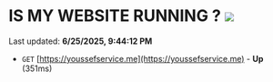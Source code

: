# IS MY WEBSITE RUNNING ? [![](https://img.shields.io/static/v1?label=Sponsor&message=%E2%9D%A4&logo=GitHub&color=%23fe8e86)](https://github.com/sponsors/Youssef-Lehmam)

Last updated: **6/25/2025, 9:44:12 PM**

- `GET` [https://youssefservice.me](https://youssefservice.me) - **Up** (351ms)
